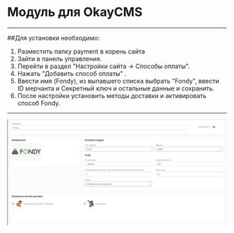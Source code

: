 # Модуль для OkayCMS

---

##Для установки необходимо: 
1. Разместить папку payment в корень сайта
2. Зайти в панель управления.
3. Перейти в раздел "Настройки cайта -> Способы оплаты".
4. Нажать "Добавить способ оплаты" .
5. Ввести имя (Fondy), из выпавшего списка выбрать "Fondy", ввести ID мерчанта и Секретный ключ и остальные данные и сохранить.
6. После настройки установить методы доставки и активировать способ Fondy.

---

![Скриншот][1]

[1]: https://raw.githubusercontent.com/cloudipsp/okaycms/master/Screenshot_1.png